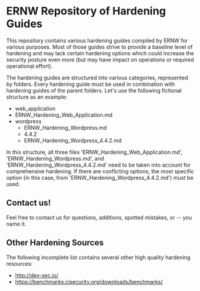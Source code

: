# ERNW Repository of Hardening Guides

This repository contains various hardening guides compiled by ERNW for various purposes. Most of those guides strive to provide a baseline level of hardening and may lack certain hardening options which could increase the security posture even more (but may have impact on operations or required operational effort).

The hardening guides are structured into various categories, represented by folders. Every hardening guide must be used in combination with hardening guides of the parent folders. Let's use the following fictional structure as an example:
* web_application
 * ERNW_Hardening_Web_Application.md
 * wordpress
    * ERNW_Hardening_Wordpress.md
    *  4.4.2
      * ERNW_Hardening_Wordpress_4.4.2.md

In this structure, all three files 'ERNW_Hardening_Web_Application.md', 'ERNW_Hardening_Wordpress.md', and 'ERNW_Hardening_Wordpress_4.4.2.md' need to be taken into account for comprehensive hardening. If there are conflicting options, the most specific option (in this case, from 'ERNW_Hardening_Wordpress_4.4.2.md') must be used.

## Contact us!

Feel free to contact us for questions, additions, spotted mistakes, or -- you name it.

## Other Hardening Sources

The following incomplete list contains several other high quality hardening resources:
* http://dev-sec.io/
* https://benchmarks.cisecurity.org/downloads/benchmarks/
